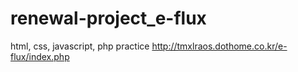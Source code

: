 # renewal-project_e-flux
html, css, javascript, php practice
http://tmxlraos.dothome.co.kr/e-flux/index.php

